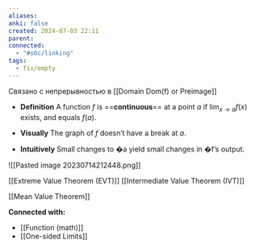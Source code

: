```yaml
---
aliases: 
anki: false
created: 2024-07-03 22:11
parent: 
connected:
  - "#обс/linking"
tags:
  - fix/empty
---
```



Связано с непрерывностью в [[Domain Dom(f) or Preimage]]


- **Definition**
A function $f$ is ==**continuous**== at a point $a$ if $\lim_{x \to a} f(x)$ exists, and equals $f(a)$.

- **Visually**
The graph of $f$ doesn’t have a break at $a$.

- **Intuitively**
Small changes to �a yield small changes in �f’s output.

![[Pasted image 20230714212448.png]]

[[Extreme Value Theorem (EVT)]]
[[Intermediate Value Theorem (IVT)]]


[[Mean Value Theorem]]




**Connected with:**
- [[Function (math)]]
- [[One-sided Limits]]


